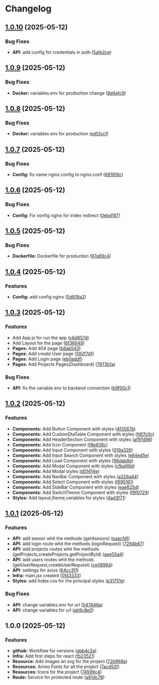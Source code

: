 # Changelog

## [1.0.10](https://github.com/CHERRYPOPUwU/UNAULA-FRONTEND/compare/v1.0.9...v1.0.10) (2025-05-12)


### Bug Fixes

* **API:** add config for credentials in auth ([5afe2ce](https://github.com/CHERRYPOPUwU/UNAULA-FRONTEND/commit/5afe2ce509f955f6e5ee10292cebbc479a925b10))

## [1.0.9](https://github.com/CHERRYPOPUwU/UNAULA-FRONTEND/compare/v1.0.8...v1.0.9) (2025-05-12)


### Bug Fixes

* **Docker:** variables env for production change ([8e6afc9](https://github.com/CHERRYPOPUwU/UNAULA-FRONTEND/commit/8e6afc9d0b7c80a36a36ab794e2b887f274225d9))

## [1.0.8](https://github.com/CHERRYPOPUwU/UNAULA-FRONTEND/compare/v1.0.7...v1.0.8) (2025-05-12)


### Bug Fixes

* **Docker:** variables env for production ([ed51cc1](https://github.com/CHERRYPOPUwU/UNAULA-FRONTEND/commit/ed51cc1d81f5e7f1d7fb2914389928e6a33f7e1d))

## [1.0.7](https://github.com/CHERRYPOPUwU/UNAULA-FRONTEND/compare/v1.0.6...v1.0.7) (2025-05-12)


### Bug Fixes

* **Config:** fix name nginx.config to nginx.conf ([691816c](https://github.com/CHERRYPOPUwU/UNAULA-FRONTEND/commit/691816c2f0ae47478ff132c689f7dc0cfb4ebde7))

## [1.0.6](https://github.com/CHERRYPOPUwU/UNAULA-FRONTEND/compare/v1.0.5...v1.0.6) (2025-05-12)


### Bug Fixes

* **Config:** Fix vonfig nginx for index redirect ([0ebd187](https://github.com/CHERRYPOPUwU/UNAULA-FRONTEND/commit/0ebd187c0d14bb6b752ad42eaf76eb2a731da703))

## [1.0.5](https://github.com/CHERRYPOPUwU/UNAULA-FRONTEND/compare/v1.0.4...v1.0.5) (2025-05-12)


### Bug Fixes

* **Dockerfile:** Dockerfile for production ([97a69c4](https://github.com/CHERRYPOPUwU/UNAULA-FRONTEND/commit/97a69c4b1016b76e21f68f92315f50b21bda78d0))

## [1.0.4](https://github.com/CHERRYPOPUwU/UNAULA-FRONTEND/compare/v1.0.3...v1.0.4) (2025-05-12)


### Features

* **Config:** add config nginx ([0d819a2](https://github.com/CHERRYPOPUwU/UNAULA-FRONTEND/commit/0d819a22f57be3b72d088e437c7087797f970441))

## [1.0.3](https://github.com/CHERRYPOPUwU/UNAULA-FRONTEND/compare/v1.0.2...v1.0.3) (2025-05-12)


### Features

* Add App.js for run the app ([c6d857d](https://github.com/CHERRYPOPUwU/UNAULA-FRONTEND/commit/c6d857d2f73d8aff41d0fadbeb5a7962bf45b99a))
* Add Layout for the page ([6f36649](https://github.com/CHERRYPOPUwU/UNAULA-FRONTEND/commit/6f366497d990e083db3e5800dfe7d277e16b7f9e))
* **Pages:** Add 404 page ([b8ab543](https://github.com/CHERRYPOPUwU/UNAULA-FRONTEND/commit/b8ab543a238d468611d579d07a5fb81b16a9df04))
* **Pages:** Add create User page ([592f7d1](https://github.com/CHERRYPOPUwU/UNAULA-FRONTEND/commit/592f7d1cf8c63f2f7c84bddb7e0d325dffb5d797))
* **Pages:** Add Login page ([eb0addf](https://github.com/CHERRYPOPUwU/UNAULA-FRONTEND/commit/eb0addfbaed9e467ef9c18861eff779caa01ec84))
* **Pages:** Add Projects Pages(Dashboard) ([7973b1a](https://github.com/CHERRYPOPUwU/UNAULA-FRONTEND/commit/7973b1a88a1fad997aaf3186d9725bef2064f81c))


### Bug Fixes

* **API:** fix the variable env to backend connection ([b9f00c1](https://github.com/CHERRYPOPUwU/UNAULA-FRONTEND/commit/b9f00c14f4c3ebe53439994e16638032267dbae9))

## [1.0.2](https://github.com/CHERRYPOPUwU/UNAULA-FRONTEND/compare/v1.0.1...v1.0.2) (2025-05-12)


### Features

* **Components:** Add Button Component with styles ([4f3567b](https://github.com/CHERRYPOPUwU/UNAULA-FRONTEND/commit/4f3567bb1b07694c47273b9c04129ba48495ce22))
* **Components:** Add CustomDtaTable Component with styles ([fdf7c0c](https://github.com/CHERRYPOPUwU/UNAULA-FRONTEND/commit/fdf7c0c3ddb534f5595b70888e96132a288f66e3))
* **Components:** Add HeaderSection Component with styles ([af97d98](https://github.com/CHERRYPOPUwU/UNAULA-FRONTEND/commit/af97d986c4b0c8c5187ff6eb8e21d7c0a89d7624))
* **Components:** Add Icon Component ([f8e938c](https://github.com/CHERRYPOPUwU/UNAULA-FRONTEND/commit/f8e938c8906e291c85eaa0743e0fbc4d97bd71f9))
* **Components:** Add Input Component with styles ([019a326](https://github.com/CHERRYPOPUwU/UNAULA-FRONTEND/commit/019a326b3ed8b30cb7f510e06516b5218f7f851b))
* **Components:** Add Input Search Component with styles ([e84ed5e](https://github.com/CHERRYPOPUwU/UNAULA-FRONTEND/commit/e84ed5e361209d905cd87c7eb6bbf6a2fb771b5d))
* **Components:** Add Load Component with styles ([98dab8e](https://github.com/CHERRYPOPUwU/UNAULA-FRONTEND/commit/98dab8eaa6b92952b160816d43f937601ce72e99))
* **Components:** Add Modal Component with styles ([cfba99d](https://github.com/CHERRYPOPUwU/UNAULA-FRONTEND/commit/cfba99deb222cce6279f9e7093534754e350adc5))
* **Components:** Add Modal styles ([d01414e](https://github.com/CHERRYPOPUwU/UNAULA-FRONTEND/commit/d01414eadb4c35430a21e535ab30d1c207c6d939))
* **Components:** Add NavBar Component with styles ([a326a44](https://github.com/CHERRYPOPUwU/UNAULA-FRONTEND/commit/a326a44207a9b4e080d97d20b1575fccd29209c7))
* **Components:** Add Select Component with styles ([f695161](https://github.com/CHERRYPOPUwU/UNAULA-FRONTEND/commit/f69516195830c9a2c593dd15af71acbee02949eb))
* **Components:** Add SideBar Component with styles ([eae825d](https://github.com/CHERRYPOPUwU/UNAULA-FRONTEND/commit/eae825d40f2805ed6f9aef96b98b6e512a716cee))
* **Components:** Add SwitchTheme Component with styles ([f9f0729](https://github.com/CHERRYPOPUwU/UNAULA-FRONTEND/commit/f9f072939980286e32d43f210047dd288f15ceff))
* **Styles:** Add layout,theme,variables for styles ([4ad3f71](https://github.com/CHERRYPOPUwU/UNAULA-FRONTEND/commit/4ad3f71bea24c787daac669fa16cb2777034a4ba))

## [1.0.1](https://github.com/CHERRYPOPUwU/UNAULA-FRONTEND/compare/v1.0.0...v1.0.1) (2025-05-12)


### Features

* **API:** add asesor whit the methods (getAsesors) ([eaacfdf](https://github.com/CHERRYPOPUwU/UNAULA-FRONTEND/commit/eaacfdfaf38c44d615a6539204c86297267e8000))
* **API:** add login route whit the methods (loginRequest) ([7294b87](https://github.com/CHERRYPOPUwU/UNAULA-FRONTEND/commit/7294b873ce7d47ad52b9f842f46ecccd5b3bf108))
* **API:** add projects routes whit the methods (getProjects,createProjects,getProjectById) ([aee55a4](https://github.com/CHERRYPOPUwU/UNAULA-FRONTEND/commit/aee55a4f17c867bf9a0c93d519c63ac10f2a523d))
* **API:** add users routes whit the methods (getUserRequest,createUserRequest) ([ce08984](https://github.com/CHERRYPOPUwU/UNAULA-FRONTEND/commit/ce089846ab49feb2e2c098d548cd6c414c986eba))
* **API:** settings for axios ([64cc3f1](https://github.com/CHERRYPOPUwU/UNAULA-FRONTEND/commit/64cc3f100ff383be57d0113838368a4729d1a50a))
* **Infra:** main.jsx created ([0f43333](https://github.com/CHERRYPOPUwU/UNAULA-FRONTEND/commit/0f4333307757d62f65d0058afc828123f57f72f8))
* **Styles:** add Index.css for the principal styles ([e31751e](https://github.com/CHERRYPOPUwU/UNAULA-FRONTEND/commit/e31751e39492ee7ceccbc83a4f84b21ef37f6044))


### Bug Fixes

* **API:** change variables env for url ([047446a](https://github.com/CHERRYPOPUwU/UNAULA-FRONTEND/commit/047446aa4d42cf184dceedc49d935d17a82de583))
* **API:** change variables for url ([ab9c8e0](https://github.com/CHERRYPOPUwU/UNAULA-FRONTEND/commit/ab9c8e047071e36387cb1ae27e39ac71a95e6a6c))

## 1.0.0 (2025-05-12)


### Features

* **github:** Workflow for versions ([abb4c2a](https://github.com/CHERRYPOPUwU/UNAULA-FRONTEND/commit/abb4c2a9f537649804a0c7e4d1d4d4735db40682))
* **Infra:** Add first steps for react ([fb23521](https://github.com/CHERRYPOPUwU/UNAULA-FRONTEND/commit/fb23521225b9133abf72df517c96b432d71de1cb))
* **Resource:** Add images an svg for the project ([72b968a](https://github.com/CHERRYPOPUwU/UNAULA-FRONTEND/commit/72b968af1bc51b2003d8d44a1b82f62419880f68))
* **Resources:** Arimo Fonts for all the project ([7acd52f](https://github.com/CHERRYPOPUwU/UNAULA-FRONTEND/commit/7acd52f4573253736d4d8cf9780ced12bbad2739))
* **Resources:** Icons for the project ([74599c4](https://github.com/CHERRYPOPUwU/UNAULA-FRONTEND/commit/74599c421fdcd0bf64107567b59d3cb72c5ad8f5))
* **Route:** Service for protected route ([a61dc78](https://github.com/CHERRYPOPUwU/UNAULA-FRONTEND/commit/a61dc78d6e62381ffa6fa388d8e09d5863d24298))
